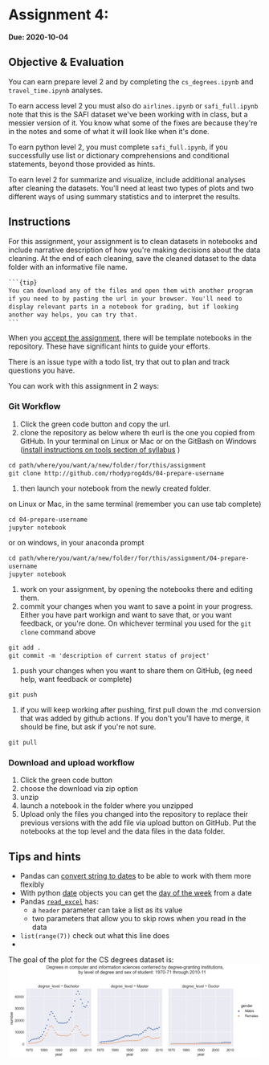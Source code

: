 # Assignment 4:

__Due: 2020-10-04__

## Objective & Evaluation

You can earn prepare level 2 and by completing the `cs_degrees.ipynb` and `travel_time.ipynb` analyses.

To earn access level 2 you must also do `airlines.ipynb` or `safi_full.ipynb` note that this is the SAFI dataset we've been working with in class, but a messier version of it. You know what some of the fixes are because they're in the notes and some of what it will look like when it's done.  

To earn python level 2, you must complete `safi_full.ipynb`, if you successfully use list or dictionary comprehensions and conditional statements, beyond those provided as hints.

To earn level 2 for summarize and visualize, include additional analyses after cleaning the datasets. You'll need at least two types of plots and two different ways of using summary statistics and to interpret the results.


## Instructions

For this assignment, your assignment is to clean datasets in notebooks and include narrative description of how you're making decisions about the data cleaning. At the end of each cleaning, save the cleaned dataset to the data folder with an informative file name.

````{margin}
```{tip}
You can download any of the files and open them with another program if you need to by pasting the url in your browser. You'll need to display relevant parts in a notebook for grading, but if looking another way helps, you can try that.  
```
````

When you [accept the assignment](https://classroom.github.com/a/y723c6qi), there will be template notebooks in the repository. These have significant hints to guide your efforts.

There is an issue type with a todo list, try that out to plan and track questions you have.


You can work with this assignment in 2 ways:



### Git Workflow

1. Click the green code button and copy the url.
1. clone the repository as below where th eurl is the one you copied from GitHub. In your terminal on Linux or Mac or on the GitBash on Windows ([install instructions on tools section of syllabus](prorgrammin-env) )

  ```
  cd path/where/you/want/a/new/folder/for/this/assignment
  git clone http://github.com/rhodyprog4ds/04-prepare-username
  ```

1. then launch your notebook from the newly created folder.

  on Linux or Mac, in the same terminal (remember you can use tab complete)
  ```
  cd 04-prepare-username
  jupyter notebook
  ```
  or on windows, in your anaconda prompt
  ```
  cd path/where/you/want/a/new/folder/for/this/assignment/04-prepare-username
  jupyter notebook
  ```

1. work on your assignment, by opening the notebooks there and editing them.
1. commit your changes when you want to save a point in your progress. Either you have part workign and want to save that, or you want feedback, or you're done. On whichever terminal you used for the `git clone` command above

  ```
  git add .
  git commit -m 'description of current status of project'
  ```

1. push your changes when you want to share them on GitHub, (eg need help, want feedback or complete)

  ```
  git push
  ```

1. if you will keep working after pushing, first pull down the .md conversion that was added by github actions.  If you don't you'll have to merge, it should be fine, but ask if you're not sure.

  ```
  git pull
  ```



### Download and upload workflow
1. Click the green code button
1. choose the download via zip option
1. unzip
1. launch a notebook in the folder where you unzipped
1. Upload only the files you changed into the repository to replace their previous versions with the add file via upload button on GitHub.  Put the notebooks at the top level and the data files in the data folder.


## Tips and hints

- Pandas can [convert string to dates](https://pandas.pydata.org/pandas-docs/stable/reference/api/pandas.to_datetime.html) to be able to work with them more flexibly
- With python [date](https://docs.python.org/3/library/datetime.html#datetime.date.fromisoformat) objects you can get the [day of the week](https://docs.python.org/3/library/datetime.html#datetime.date.weekday) from a date
- Pandas [`read_excel`](https://pandas.pydata.org/pandas-docs/stable/reference/api/pandas.read_excel.html) has:
  - a `header` parameter can take a list as its value
  - two parameters that allow you to skip rows when you read in the data
- `list(range(7))` check out what this line does
-

The goal of the plot for the CS degrees dataset is:
![plots of degrees by level from 1971-11 by gender](../img/cs_degree_target.png)
